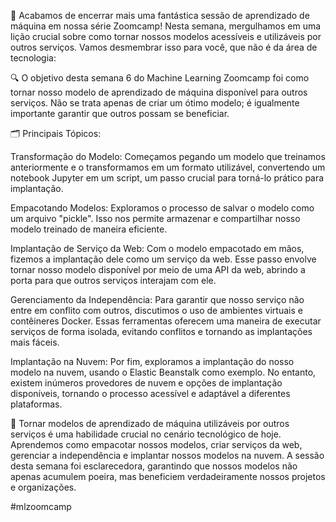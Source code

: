 🚀 Acabamos de encerrar mais uma fantástica sessão de aprendizado de máquina em nossa série Zoomcamp! Nesta semana, mergulhamos em uma lição crucial sobre como tornar nossos modelos acessíveis e utilizáveis por outros serviços. Vamos desmembrar isso para você, que não é da área de tecnologia:

🔍 O objetivo desta semana 6 do Machine Learning Zoomcamp foi como tornar nosso modelo de aprendizado de máquina disponível para outros serviços. Não se trata apenas de criar um ótimo modelo; é igualmente importante garantir que outros possam se beneficiar.

🗂️ Principais Tópicos:

Transformação do Modelo: Começamos pegando um modelo que treinamos anteriormente e o transformamos em um formato utilizável, convertendo um notebook Jupyter em um script, um passo crucial para torná-lo prático para implantação.

Empacotando Modelos: Exploramos o processo de salvar o modelo como um arquivo "pickle". Isso nos permite armazenar e compartilhar nosso modelo treinado de maneira eficiente.

Implantação de Serviço da Web: Com o modelo empacotado em mãos, fizemos a implantação dele como um serviço da web. Esse passo envolve tornar nosso modelo disponível por meio de uma API da web, abrindo a porta para que outros serviços interajam com ele.

Gerenciamento da Independência: Para garantir que nosso serviço não entre em conflito com outros, discutimos o uso de ambientes virtuais e contêineres Docker. Essas ferramentas oferecem uma maneira de executar serviços de forma isolada, evitando conflitos e tornando as implantações mais fáceis.

Implantação na Nuvem: Por fim, exploramos a implantação do nosso modelo na nuvem, usando o Elastic Beanstalk como exemplo. No entanto, existem inúmeros provedores de nuvem e opções de implantação disponíveis, tornando o processo acessível e adaptável a diferentes plataformas.

🎉 Tornar modelos de aprendizado de máquina utilizáveis por outros serviços é uma habilidade crucial no cenário tecnológico de hoje. Aprendemos como empacotar nossos modelos, criar serviços da web, gerenciar a independência e implantar nossos modelos na nuvem. A sessão desta semana foi esclarecedora, garantindo que nossos modelos não apenas acumulem poeira, mas beneficiem verdadeiramente nossos projetos e organizações.

#mlzoomcamp